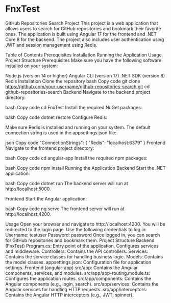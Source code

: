 # FnxTest

GitHub Repositories Search Project
This project is a web application that allows users to search for GitHub repositories and bookmark their favorite ones. The application is built using Angular 17 for the frontend and .NET Core 8 for the backend. The project also includes user authentication using JWT and session management using Redis.

Table of Contents
Prerequisites
Installation
Running the Application
Usage
Project Structure
Prerequisites
Make sure you have the following software installed on your system:

Node.js (version 14 or higher)
Angular CLI (version 17)
.NET SDK (version 8)
Redis
Installation
Clone the repository
bash
Copy code
git clone https://github.com/your-username/github-repositories-search.git
cd github-repositories-search
Backend
Navigate to the backend project directory:

bash
Copy code
cd FnxTest
Install the required NuGet packages:

bash
Copy code
dotnet restore
Configure Redis:

Make sure Redis is installed and running on your system. The default connection string is used in the appsettings.json file:

json
Copy code
"ConnectionStrings": {
  "Redis": "localhost:6379"
}
Frontend
Navigate to the frontend project directory:

bash
Copy code
cd angular-app
Install the required npm packages:

bash
Copy code
npm install
Running the Application
Backend
Start the .NET application:

bash
Copy code
dotnet run
The backend server will run at http://localhost:5000.

Frontend
Start the Angular application:

bash
Copy code
ng serve
The frontend server will run at http://localhost:4200.

Usage
Open your browser and navigate to http://localhost:4200.
You will be redirected to the login page.
Use the following credentials to log in:
Username: testuser
Password: password
Once logged in, you can search for GitHub repositories and bookmark them.
Project Structure
Backend (FnxTest)
Program.cs: Entry point of the application. Configures services and middleware.
Controllers: Contains the API controllers.
Services: Contains the service classes for handling business logic.
Models: Contains the model classes.
appsettings.json: Configuration file for application settings.
Frontend (angular-app)
src/app: Contains the Angular components, services, and modules.
src/app/app-routing.module.ts: Configures the application routes.
src/app/components: Contains the Angular components (e.g., login, search).
src/app/services: Contains the Angular services for handling HTTP requests.
src/app/interceptors: Contains the Angular HTTP interceptors (e.g., JWT, spinner).
